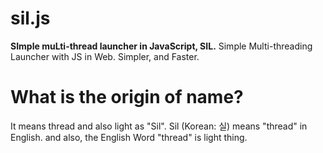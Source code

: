 # sil.js
**SImple muLti-thread launcher in JavaScript, SIL.** 
Simple Multi-threading Launcher with JS in Web. Simpler, and Faster.

# What is the origin of name?
It means thread and also light as "Sil". 
Sil (Korean: 실) means "thread" in English. and also, the English Word "thread" is light thing.
